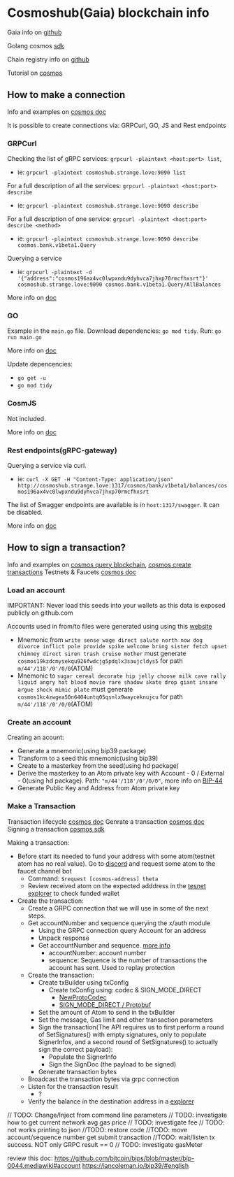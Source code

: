 # Cosmoshub(Gaia) blockchain info

Gaia info on [github](https://github.com/cosmos/gaia)

Golang cosmos [sdk](https://pkg.go.dev/github.com/cosmos/cosmos-sdk)

Chain registry info on [github](https://github.com/cosmos/chain-registry)

Tutorial on [cosmos](https://docs.cosmos.network/master/run-node/txs.html)

## How to make a connection

Info and examples on [cosmos doc](https://docs.cosmos.network/v0.46/run-node/interact-node.html#using-grpc)

It is possible to create connections via: GRPCurl, GO, JS and Rest endpoints

### GRPCurl

Checking the list of gRPC services: `grpcurl -plaintext <host:port> list`,

* ie: `grpcurl -plaintext cosmoshub.strange.love:9090 list`

For a full description of all the services: `grpcurl -plaintext <host:port> describe`

* ie: `grpcurl -plaintext cosmoshub.strange.love:9090 describe`

For a full description of one service: `grpcurl -plaintext <host:port> describe <method>`

* ie: `grpcurl -plaintext cosmoshub.strange.love:9090 describe cosmos.bank.v1beta1.Query`

Querying a service

* ie: `grpcurl -plaintext -d '{"address":"cosmos196ax4vc0lwpxndu9dyhvca7jhxp70rmcfhxsrt"}' cosmoshub.strange.love:9090 cosmos.bank.v1beta1.Query/AllBalances`

More info on [doc](https://docs.cosmos.network/v0.46/run-node/interact-node.html#grpcurl)

### GO

Example in the `main.go` file. Download dependencies: `go mod tidy`. Run: `go run main.go`

More info on [doc](https://docs.cosmos.network/v0.46/run-node/interact-node.html#programmatically-via-go)

Update depencencies:

* `go get -u`
* `go mod tidy`

### CosmJS

Not included.

More info on [doc](https://docs.cosmos.network/v0.46/run-node/interact-node.html#cosmjs)

### Rest endpoints(gRPC-gateway)

Querying a service via curl.

* ie: `curl -X GET -H "Content-Type: application/json" http://cosmoshub.strange.love:1317/cosmos/bank/v1beta1/balances/cosmos196ax4vc0lwpxndu9dyhvca7jhxp70rmcfhxsrt`

The list of Swagger endpoints are available is in `host:1317/swagger`. It can be disabled.

More info on [doc](https://docs.cosmos.network/v0.46/run-node/interact-node.html#using-the-rest-endpoints)

## How to sign a transaction?

Info and examples on [cosmos query blockchain](https://docs.cosmos.network/master/run-node/txs.html), [cosmos create transactions](https://github.com/cosmos/cosmos-sdk/blob/main/docs/run-node/txs.md)
Testnets & Faucets [cosmos doc](https://github.com/cosmos/testnets)

### Load an account

IMPORTANT: Never load this seeds into your wallets as this data is exposed publicly on github.com

Accounts used in from/to files were generated using using this [website](https://iancoleman.io/bip39)

* Mnemonic from `write sense wage direct salute north now dog divorce inflict pole provide spike welcome bring sister fetch upset chimney direct siren trash cruise mother` must generate `cosmos19kzdcmysekqu926fwdcjg5pdqlx3saujcldys5` for path `m/44'/118'/0'/0/0`(ATOM)
* Mnemonic to `sugar cereal decorate hip jelly choose milk cave rally liquid angry hat blood movie rare shadow skate drop giant insane argue shock mimic plate` must generate `cosmos1kc4zwgea50n6404untq05qsnlx9wayceknujcu` for path `m/44'/118'/0'/0/0`(ATOM)
  
### Create an account

Creating an acount:

* Generate a mnemonic(using bip39 package)
* Transform to a seed this mnemonic(using bip39)
* Create to a masterkey from the seed(using hd package)
* Derive the masterkey to an Atom private key with Account - 0 / External - 0(using hd package). Path: `"m/44'/118'/0'/0/0"`, more info on [BIP-44](https://github.com/bitcoin/bips/blob/master/bip-0044.mediawiki#change)
* Generate Public Key and Address from Atom private key

### Make a Transaction

Transaction lifecycle [cosmos doc](https://docs.cosmos.network/master/basics/tx-lifecycle.html)
Genrate a transaction [cosmos doc](https://docs.cosmos.network/master/core/transactions.html#transaction-generation)
Signing a transaction [cosmos sdk](https://github.com/cosmos/cosmos-sdk/blob/main/docs/run-node/txs.md#signing-a-transaction)

Making a transaction:

* Before start its needed to fund your address with some atom(testnet atom has no real value). Go to [discord](https://discord.com/channels/669268347736686612/953697793476821092) and request some atom to the faucet channel bot
  * Command: `$request [cosmos-address] theta`
  * Review received atom on the expected adddress in the [tesnet explorer](https://explorer.theta-testnet.polypore.xyz/account/) to check funded wallet
* Create the transaction:
  * Create a GRPC connection that we will use in some of the next steps.
  * Get accountNumber and sequence querying the x/auth module
    * Using the GRPC connection query Account for an address
    * Unpack response
    * Get accountNumber and sequence. [more info](https://docs.like.co/developer/likecoin-chain-api/cosmos-concepts)
      * accountNumber: account number
      * sequence: Sequence is the number of transactions the account has sent. Used to replay protection
  * Create the transaction:
    * Create txBuilder using txConfig
      * Create txConfig using: codec & SIGN_MODE_DIRECT
        * [NewProtoCodec](https://pkg.go.dev/github.com/cosmos/cosmos-sdk@v0.46.0/codec#ProtoCodec)
        * [SIGN_MODE_DIRECT / Protobuf](https://docs.cosmos.network/master/core/transactions.html#sign-mode-direct-preferred)
    * Set the amount of Atom to send in the txBuilder
    * Set the message, Gas limit and other transaction parameters
    * Sign the transaction(The API requires us to first perform a round of SetSignatures() with empty signatures, only to populate SignerInfos, and a second round of SetSignatures() to actually sign the correct payload):
      * Populate the SignerInfo
      * Sign the SignDoc (the payload to be signed)
    * Generate transaction bytes
  * Broadcast the transaction bytes via grpc connection
  * Listen for the transaction result
    * ?
  * Verify the balance in the destination address in a [explorer](https://explorer.theta-testnet.polypore.xyz)

// TODO: Change/Inject from command line parameters
// TODO: investigate how to get current network avg gas price
// TODO: investigate fee
// TODO: not works printing to json
//TODO: restore code
//TODO: move account/sequence number get submit transaction
//TODO: wait/listen tx success. NOT only GRPC result == 0
// TODO: investigate gasMeter

review this doc: https://github.com/bitcoin/bips/blob/master/bip-0044.mediawiki#account  https://iancoleman.io/bip39/#english